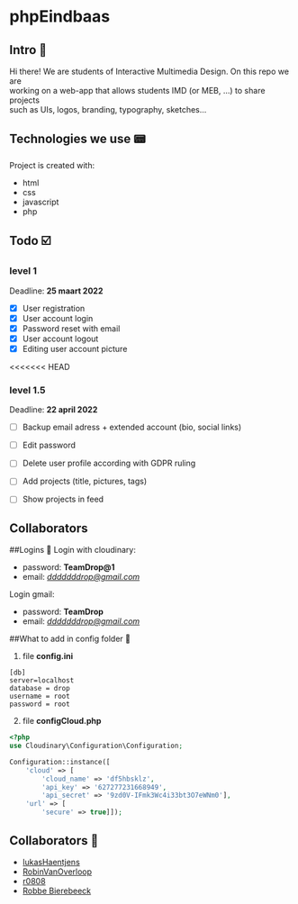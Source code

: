 # phpEindbaas 



## Intro 👋


Hi there! We are students of Interactive Multimedia Design.  On this repo we are <br />
working on a web-app that allows students IMD (or MEB, ...) to share projects <br /> such as UIs, logos, branding, typography, sketches...

## Technologies we use 📟


Project is created with:

* html
* css
* javascript
* php

## Todo ☑️



### level 1

Deadline: **25 maart 2022**

- [x] User registration
- [x] User account login
- [x] Password reset with email
- [x] User account logout
- [x] Editing user account picture

<<<<<<< HEAD
### level 1.5

Deadline: **22 april 2022**

- [ ] Backup email adress + extended account (bio, social links) 
- [ ] Edit password 
- [ ] Delete user profile according with GDPR ruling
- [ ] Add projects (title, pictures, tags)
- [ ] Show projects in feed


## Collaborators️

##Logins 🔐
Login with cloudinary:
- password: **TeamDrop@1**
- email: *dddddddrop@gmail.com*

Login gmail:
- password: **TeamDrop**
- email: *dddddddrop@gmail.com*

##What to add in config folder 📂
1. file **config.ini**
```
[db] 
server=localhost
database = drop
username = root
password = root
```
2. file **configCloud.php**
``` php
<?php
use Cloudinary\Configuration\Configuration;

Configuration::instance([
    'cloud' => [
        'cloud_name' => 'df5hbsklz',
        'api_key' => '627277231668949',
        'api_secret' => '9zd0V-IFmk3Wc4i33bt3O7eWNm0'],
    'url' => [
        'secure' => true]]);
```
    
## Collaborators️ 🤝

- [lukasHaentjens](https://github.com/lukasHaentjens "Named link title")
- [RobinVanOverloop](https://github.com/12345123454321 "Named link title")
- [r0808](https://github.com/r0808 "Named link title")
- [Robbe Bierebeeck](https://github.com/RobbeBierebeeck "Named link title")
